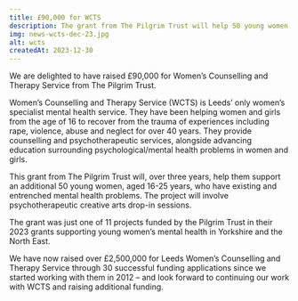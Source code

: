 ```yaml
---
title: £90,000 for WCTS
description: The grant from The Pilgrim Trust will help 50 young women with existing and entrenched mental health problems.
img: news-wcts-dec-23.jpg
alt: wcts
createdAt: 2023-12-30
---
```


We are delighted to have raised £90,000 for Women’s Counselling and Therapy Service from The Pilgrim Trust.

Women’s Counselling and Therapy Service (WCTS) is Leeds’ only women’s specialist mental health service. They have been helping women and girls from the age of 16 to recover from the trauma of experiences including rape, violence, abuse and neglect for over 40 years. They provide counselling and psychotherapeutic services, alongside advancing education surrounding psychological/mental health problems in women and girls. 

This grant from The Pilgrim Trust will, over three years, help them support an additional 50 young women, aged 16-25 years, who have existing and entrenched mental health problems. The project will involve psychotherapeutic creative arts drop-in sessions. 

The grant was just one of 11 projects funded by the Pilgrim Trust in their 2023 grants supporting young women’s mental health in Yorkshire and the North East. 

We have now raised over £2,500,000 for Leeds Women’s Counselling and Therapy Service through 30 successful funding applications since we started working with them in 2012 – and look forward to continuing our work with WCTS and raising additional funding.
